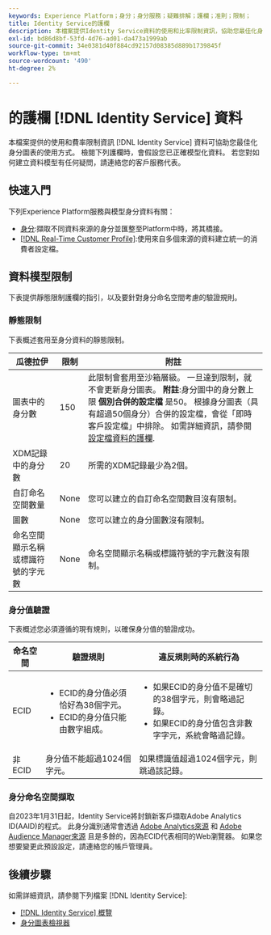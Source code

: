 ```yaml
---
keywords: Experience Platform；身分；身分服務；疑難排解；護欄；准則；限制；
title: Identity Service的護欄
description: 本檔案提供Identity Service資料的使用和比率限制資訊，協助您最佳化身分圖表的使用。
exl-id: bd86d8bf-53fd-4d76-ad01-da473a1999ab
source-git-commit: 34e0381d40f884cd92157d08385d889b1739845f
workflow-type: tm+mt
source-wordcount: '490'
ht-degree: 2%

---
```


# 的護欄 [!DNL Identity Service] 資料

本檔案提供的使用和費率限制資訊 [!DNL Identity Service] 資料可協助您最佳化身分圖表的使用方式。 檢閱下列護欄時，會假設您已正確模型化資料。 若您對如何建立資料模型有任何疑問，請連絡您的客戶服務代表。

## 快速入門

下列Experience Platform服務與模型身分資料有關：

* [身分](home.md):擷取不同資料來源的身分並匯整至Platform中時，將其橋接。
* [[!DNL Real-Time Customer Profile]](../profile/home.md):使用來自多個來源的資料建立統一的消費者設定檔。

## 資料模型限制

下表提供靜態限制護欄的指引，以及要針對身分命名空間考慮的驗證規則。

### 靜態限制

下表概述套用至身分資料的靜態限制。

| 瓜德拉伊 | 限制 | 附註 |
| --- | --- | --- |
| 圖表中的身分數 | 150 | 此限制會套用至沙箱層級。 一旦達到限制，就不會更新身分圖表。 **附註**:身分圖中的身分數上限 **個別合併的設定檔** 是50。 根據身分圖表（具有超過50個身分）合併的設定檔，會從「即時客戶設定檔」中排除。 如需詳細資訊，請參閱 [設定檔資料的護欄](../profile/guardrails.md). |
| XDM記錄中的身分數 | 20 | 所需的XDM記錄最少為2個。 |
| 自訂命名空間數量 | None | 您可以建立的自訂命名空間數目沒有限制。 |
| 圖數 | None | 您可以建立的身分圖數沒有限制。 |
| 命名空間顯示名稱或標識符號的字元數 | None | 命名空間顯示名稱或標識符號的字元數沒有限制。 |

### 身分值驗證

下表概述您必須遵循的現有規則，以確保身分值的驗證成功。

| 命名空間 | 驗證規則 | 違反規則時的系統行為 |
| --- | --- | --- |
| ECID | <ul><li>ECID的身分值必須恰好為38個字元。</li><li>ECID的身分值只能由數字組成。</li></ul> | <ul><li>如果ECID的身分值不是確切的38個字元，則會略過記錄。</li><li>如果ECID的身分值包含非數字字元，系統會略過記錄。</li></ul> |
| 非ECID | 身分值不能超過1024個字元。 | 如果標識值超過1024個字元，則跳過該記錄。 |

### 身分命名空間擷取

自2023年1月31日起，Identity Service將封鎖新客戶擷取Adobe Analytics ID(AAID)的程式。 此身分識別通常會透過 [Adobe Analytics來源](../sources/connectors/adobe-applications/analytics.md) 和 [Adobe Audience Manager來源](../sources//connectors/adobe-applications/audience-manager.md) 且是多餘的，因為ECID代表相同的Web瀏覽器。 如果您想要變更此預設設定，請連絡您的帳戶管理員。

## 後續步驟

如需詳細資訊，請參閱下列檔案 [!DNL Identity Service]:

* [[!DNL Identity Service] 概覽](home.md)
* [身分圖表檢視器](ui/identity-graph-viewer.md)
